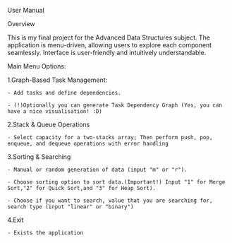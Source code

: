 User Manual

Overview

This is my final project for the Advanced Data Structures subject. The application is menu-driven, allowing users to explore each component seamlessly. Interface is user-friendly and intuitively understandable.

Main Menu Options:

1.Graph-Based Task Management:

	- Add tasks and define dependencies.
 
	- (!)Optionally you can generate Task Dependency Graph (Yes, you can have a nice visualisation! :D)
	
2.Stack & Queue Operations

	- Select capacity for a two-stacks array; Then perform push, pop, enqueue, and dequeue operations with error handling
	
3.Sorting & Searching

	- Manual or random generation of data (input "m" or "r").
 
	- Choose sorting option to sort data.(Important!) Input "1" for Merge Sort,"2" for Quick Sort,and "3" for Heap Sort).
 
	- Choose if you want to search, value that you are searching for, search type (input "linear" or "binary")
	
4.Exit

	- Exists the application
